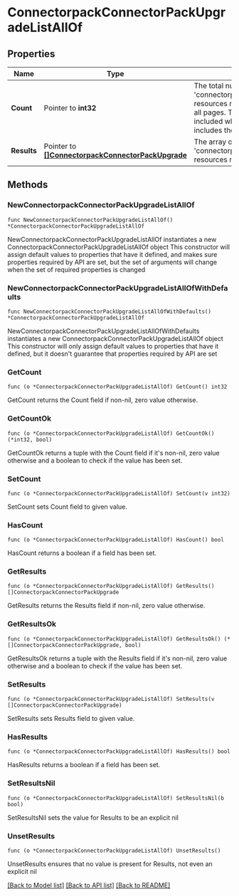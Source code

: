 # ConnectorpackConnectorPackUpgradeListAllOf

## Properties

Name | Type | Description | Notes
------------ | ------------- | ------------- | -------------
**Count** | Pointer to **int32** | The total number of &#39;connectorpack.ConnectorPackUpgrade&#39; resources matching the request, accross all pages. The &#39;Count&#39; attribute is included when the HTTP GET request includes the &#39;$inlinecount&#39; parameter. | [optional] 
**Results** | Pointer to [**[]ConnectorpackConnectorPackUpgrade**](ConnectorpackConnectorPackUpgrade.md) | The array of &#39;connectorpack.ConnectorPackUpgrade&#39; resources matching the request. | [optional] 

## Methods

### NewConnectorpackConnectorPackUpgradeListAllOf

`func NewConnectorpackConnectorPackUpgradeListAllOf() *ConnectorpackConnectorPackUpgradeListAllOf`

NewConnectorpackConnectorPackUpgradeListAllOf instantiates a new ConnectorpackConnectorPackUpgradeListAllOf object
This constructor will assign default values to properties that have it defined,
and makes sure properties required by API are set, but the set of arguments
will change when the set of required properties is changed

### NewConnectorpackConnectorPackUpgradeListAllOfWithDefaults

`func NewConnectorpackConnectorPackUpgradeListAllOfWithDefaults() *ConnectorpackConnectorPackUpgradeListAllOf`

NewConnectorpackConnectorPackUpgradeListAllOfWithDefaults instantiates a new ConnectorpackConnectorPackUpgradeListAllOf object
This constructor will only assign default values to properties that have it defined,
but it doesn't guarantee that properties required by API are set

### GetCount

`func (o *ConnectorpackConnectorPackUpgradeListAllOf) GetCount() int32`

GetCount returns the Count field if non-nil, zero value otherwise.

### GetCountOk

`func (o *ConnectorpackConnectorPackUpgradeListAllOf) GetCountOk() (*int32, bool)`

GetCountOk returns a tuple with the Count field if it's non-nil, zero value otherwise
and a boolean to check if the value has been set.

### SetCount

`func (o *ConnectorpackConnectorPackUpgradeListAllOf) SetCount(v int32)`

SetCount sets Count field to given value.

### HasCount

`func (o *ConnectorpackConnectorPackUpgradeListAllOf) HasCount() bool`

HasCount returns a boolean if a field has been set.

### GetResults

`func (o *ConnectorpackConnectorPackUpgradeListAllOf) GetResults() []ConnectorpackConnectorPackUpgrade`

GetResults returns the Results field if non-nil, zero value otherwise.

### GetResultsOk

`func (o *ConnectorpackConnectorPackUpgradeListAllOf) GetResultsOk() (*[]ConnectorpackConnectorPackUpgrade, bool)`

GetResultsOk returns a tuple with the Results field if it's non-nil, zero value otherwise
and a boolean to check if the value has been set.

### SetResults

`func (o *ConnectorpackConnectorPackUpgradeListAllOf) SetResults(v []ConnectorpackConnectorPackUpgrade)`

SetResults sets Results field to given value.

### HasResults

`func (o *ConnectorpackConnectorPackUpgradeListAllOf) HasResults() bool`

HasResults returns a boolean if a field has been set.

### SetResultsNil

`func (o *ConnectorpackConnectorPackUpgradeListAllOf) SetResultsNil(b bool)`

 SetResultsNil sets the value for Results to be an explicit nil

### UnsetResults
`func (o *ConnectorpackConnectorPackUpgradeListAllOf) UnsetResults()`

UnsetResults ensures that no value is present for Results, not even an explicit nil

[[Back to Model list]](../README.md#documentation-for-models) [[Back to API list]](../README.md#documentation-for-api-endpoints) [[Back to README]](../README.md)



